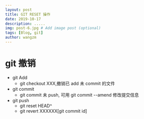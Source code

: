 ```yaml
---
layout: post
title: GIT RESET 操作
date: 2019-10-17
description: .....
img: post-6.jpg # Add image post (optional)
tags: [Blog, git]
author: wangzm
---
```


# git 撤销

- git Add
  - git checkout XXX,撤销已 add 未 commit 的文件
- git commit
  - git commit 未 push, 可用 git commit --amend 修改提交信息
- git push
  - git reset HEAD^
  - git revert XXXXXX[git commit id]
